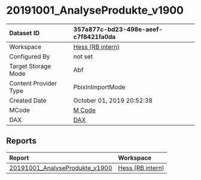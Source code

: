 



# 20191001_AnalyseProdukte_v1900

|Dataset ID|357a877c-bd23-498e-aeef-c7f8421fa0da|
| :--- | :--- |
|Workspace|[Hess (RB intern)](../Workspaces/Hess-(RB-intern).md)|
|Configured By|not set|
|Target Storage Mode|Abf|
|Content Provider Type|PbixInImportMode|
|Created Date|October 01, 2019 20:52:38|
|MCode|[M Code](./20191001_AnalyseProdukte_v1900/mcode.md)|
|DAX|[DAX](./20191001_AnalyseProdukte_v1900/dax.md)|

## Reports

|Report|Workspace|
| :--- | :--- |
|[20191001_AnalyseProdukte_v1900](../Reports/20191001_AnalyseProdukte_v1900.md)|[Hess (RB intern)](../Workspaces/Hess-(RB-intern).md)|
